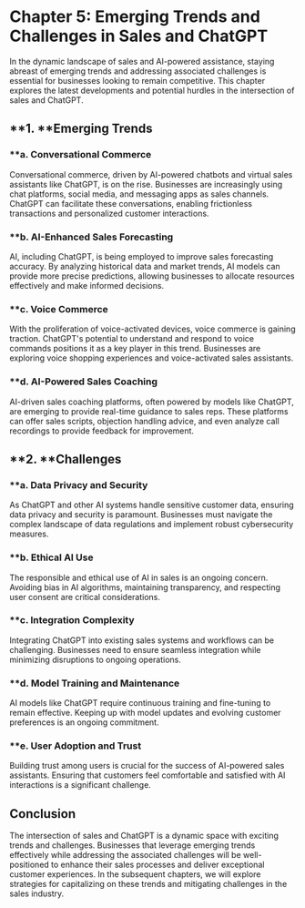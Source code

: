 Chapter 5: Emerging Trends and Challenges in Sales and ChatGPT
==============================================================

In the dynamic landscape of sales and AI-powered assistance, staying abreast of emerging trends and addressing associated challenges is essential for businesses looking to remain competitive. This chapter explores the latest developments and potential hurdles in the intersection of sales and ChatGPT.

\*\*1. \*\*Emerging Trends
--------------------------

### \*\*a. **Conversational Commerce**

Conversational commerce, driven by AI-powered chatbots and virtual sales assistants like ChatGPT, is on the rise. Businesses are increasingly using chat platforms, social media, and messaging apps as sales channels. ChatGPT can facilitate these conversations, enabling frictionless transactions and personalized customer interactions.

### \*\*b. **AI-Enhanced Sales Forecasting**

AI, including ChatGPT, is being employed to improve sales forecasting accuracy. By analyzing historical data and market trends, AI models can provide more precise predictions, allowing businesses to allocate resources effectively and make informed decisions.

### \*\*c. **Voice Commerce**

With the proliferation of voice-activated devices, voice commerce is gaining traction. ChatGPT's potential to understand and respond to voice commands positions it as a key player in this trend. Businesses are exploring voice shopping experiences and voice-activated sales assistants.

### \*\*d. **AI-Powered Sales Coaching**

AI-driven sales coaching platforms, often powered by models like ChatGPT, are emerging to provide real-time guidance to sales reps. These platforms can offer sales scripts, objection handling advice, and even analyze call recordings to provide feedback for improvement.

\*\*2. \*\*Challenges
---------------------

### \*\*a. **Data Privacy and Security**

As ChatGPT and other AI systems handle sensitive customer data, ensuring data privacy and security is paramount. Businesses must navigate the complex landscape of data regulations and implement robust cybersecurity measures.

### \*\*b. **Ethical AI Use**

The responsible and ethical use of AI in sales is an ongoing concern. Avoiding bias in AI algorithms, maintaining transparency, and respecting user consent are critical considerations.

### \*\*c. **Integration Complexity**

Integrating ChatGPT into existing sales systems and workflows can be challenging. Businesses need to ensure seamless integration while minimizing disruptions to ongoing operations.

### \*\*d. **Model Training and Maintenance**

AI models like ChatGPT require continuous training and fine-tuning to remain effective. Keeping up with model updates and evolving customer preferences is an ongoing commitment.

### \*\*e. **User Adoption and Trust**

Building trust among users is crucial for the success of AI-powered sales assistants. Ensuring that customers feel comfortable and satisfied with AI interactions is a significant challenge.

Conclusion
----------

The intersection of sales and ChatGPT is a dynamic space with exciting trends and challenges. Businesses that leverage emerging trends effectively while addressing the associated challenges will be well-positioned to enhance their sales processes and deliver exceptional customer experiences. In the subsequent chapters, we will explore strategies for capitalizing on these trends and mitigating challenges in the sales industry.
